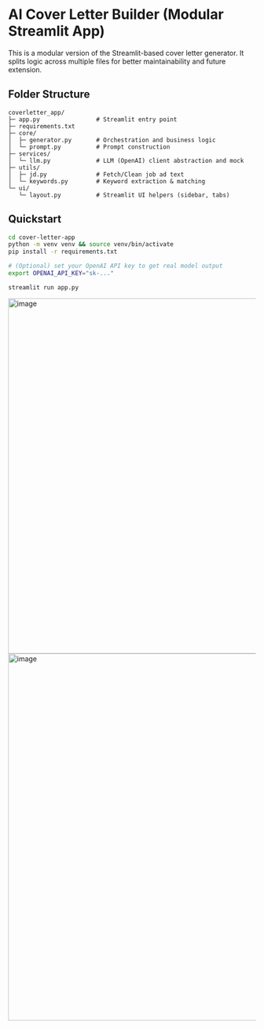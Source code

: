 
# AI Cover Letter Builder (Modular Streamlit App)

This is a modular version of the Streamlit-based cover letter generator.
It splits logic across multiple files for better maintainability and future extension.

## Folder Structure
```
coverletter_app/
├─ app.py                # Streamlit entry point
├─ requirements.txt
├─ core/
│  ├─ generator.py       # Orchestration and business logic
│  └─ prompt.py          # Prompt construction
├─ services/
│  └─ llm.py             # LLM (OpenAI) client abstraction and mock
├─ utils/
│  ├─ jd.py              # Fetch/Clean job ad text
│  └─ keywords.py        # Keyword extraction & matching
└─ ui/
   └─ layout.py          # Streamlit UI helpers (sidebar, tabs)
```

## Quickstart
```bash
cd cover-letter-app
python -m venv venv && source venv/bin/activate      
pip install -r requirements.txt

# (Optional) set your OpenAI API key to get real model output
export OPENAI_API_KEY="sk-..."                      

streamlit run app.py
```
<img width="1452" height="723" alt="image" src="https://github.com/user-attachments/assets/1523c576-8cdc-43e2-81fb-9df3ece8e1ef" />

<img width="1502" height="747" alt="image" src="https://github.com/user-attachments/assets/f59962b8-a3aa-4f7b-a7cc-130d9927af84" />

